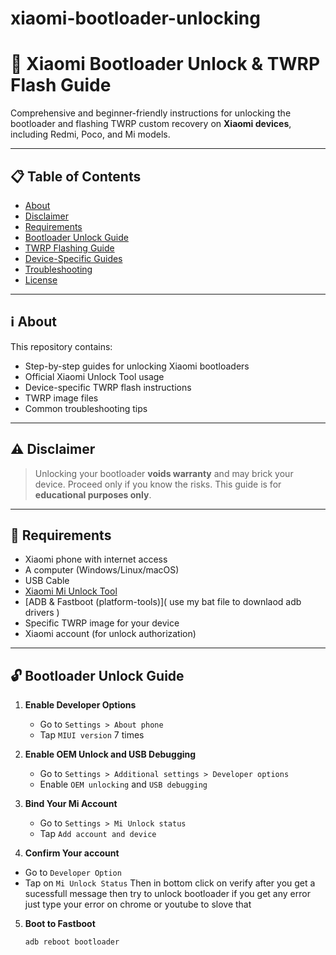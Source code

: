 # xiaomi-bootloader-unlocking

# 🚀 Xiaomi Bootloader Unlock & TWRP Flash Guide

Comprehensive and beginner-friendly instructions for unlocking the bootloader and flashing TWRP custom recovery on **Xiaomi devices**, including Redmi, Poco, and Mi models.

---

## 📋 Table of Contents

- [About](#about)
- [Disclaimer](#disclaimer)
- [Requirements](#requirements)
- [Bootloader Unlock Guide](#bootloader-unlock-guide)
- [TWRP Flashing Guide](#twrp-flashing-guide)
- [Device-Specific Guides](#device-specific-guides)
- [Troubleshooting](#troubleshooting)
- [License](#license)

---

## ℹ️ About

This repository contains:
- Step-by-step guides for unlocking Xiaomi bootloaders
- Official Xiaomi Unlock Tool usage
- Device-specific TWRP flash instructions
- TWRP image files
- Common troubleshooting tips

---

## ⚠️ Disclaimer

> Unlocking your bootloader **voids warranty** and may brick your device. Proceed only if you know the risks. This guide is for **educational purposes only**.

---

## 🧰 Requirements

- Xiaomi phone with internet access
- A computer (Windows/Linux/macOS)
- USB Cable
- [Xiaomi Mi Unlock Tool](https://xdaforums.com/attachments/miflash_unlock_en_7-6-727-43-zip.6097046/)
- [ADB & Fastboot (platform-tools)]( use my bat file to downlaod adb drivers )
- Specific TWRP image for your device
- Xiaomi account (for unlock authorization)

---

## 🔓 Bootloader Unlock Guide

1. **Enable Developer Options**
   - Go to `Settings > About phone`
   - Tap `MIUI version` 7 times

2. **Enable OEM Unlock and USB Debugging**
   - Go to `Settings > Additional settings > Developer options`
   - Enable `OEM unlocking` and `USB debugging`

3. **Bind Your Mi Account**
   - Go to `Settings > Mi Unlock status`
   - Tap `Add account and device`

4. **Confirm Your account**
- Go to `Developer Option`
- Tap on `Mi Unlock Status` Then in bottom click on verify after you get a sucessfull message then try to unlock bootloader if you get any error just type your error on chrome or youtube to slove that 
5. **Boot to Fastboot**
   ```bash
   adb reboot bootloader
